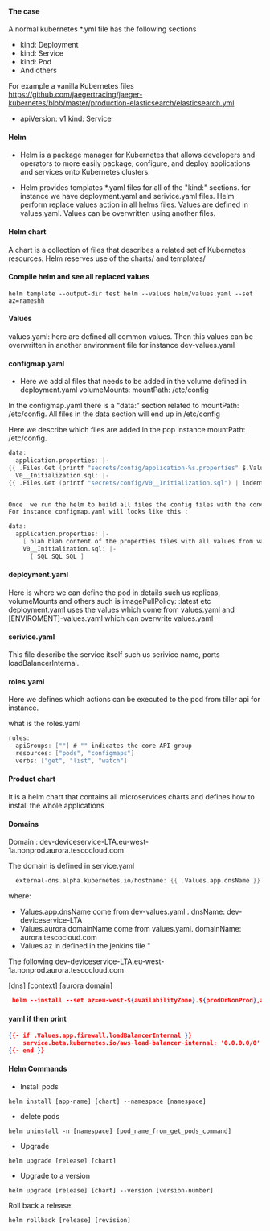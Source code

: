 
#### The case


A normal kubernetes *.yml file  has the following sections 

* kind: Deployment 
* kind: Service
* kind: Pod
* And others

For example a  vanilla Kubernetes files
https://github.com/jaegertracing/jaeger-kubernetes/blob/master/production-elasticsearch/elasticsearch.yml

- apiVersion: v1
  kind: Service

#### Helm


* Helm is a package manager for Kubernetes that allows developers and operators to more easily package,
configure, and deploy applications and services onto Kubernetes clusters.


* Helm provides templates *.yaml files for all of the "kind:" sections. for instance we have deployment.yaml and serivice.yaml files.
Helm perform replace values action in all helms files. Values are defined in  values.yaml. Values can be overwritten using another files.

#### Helm chart


A chart is a collection of files that describes a related set of Kubernetes resources.
Helm reserves use of the charts/ and templates/


#### Compile helm  and see all replaced values


`helm template --output-dir test helm --values helm/values.yaml --set az=rameshh
`
#### Values

values.yaml: here are defined all common values. Then this values can be overwritten in another  environment file for instance dev-values.yaml

#### configmap.yaml

* Here we add al files that needs to be added in the volume defined in deployment.yaml volumeMounts: mountPath: /etc/config

In the configmap.yaml there is a "data:" section related to mountPath: /etc/config.
  All files in the data section will end up in  /etc/config

Here we describe which files are added in the pop instance mountPath: /etc/config.

```c
data:
  application.properties: |-
{{ .Files.Get (printf "secrets/config/application-%s.properties" $.Values.app.env) | indent 4 }}
  V0__Initialization.sql: |-
{{ .Files.Get (printf "secrets/config/V0__Initialization.sql") | indent 4 }}


Once  we run the helm to build all files the config files with the concreate env values.
For instance configmap.yaml will looks like this :

data:
  application.properties: |-
    [ blah blah content of the properties files with all values from values.yaml]
    V0__Initialization.sql: |-
      [ SQL SQL SQL ]


```

#### deployment.yaml

Here is where we can define the pod in details such us replicas, volumeMounts and others such is imagePullPolicy: :latest etc
deployment.yaml uses the values which come from values.yaml and [ENVIROMENT]-values.yaml which can overwrite values.yaml


#### serivice.yaml

This file describe the service itself such us serivice name, ports loadBalancerInternal.


#### roles.yaml

Here we defines which actions can be executed  to  the pod from tiller api for instance.

what is the roles.yaml

```c
rules:
- apiGroups: [""] # "" indicates the core API group
  resources: ["pods", "configmaps"]
  verbs: ["get", "list", "watch"]
```


#### Product chart

It is a helm chart that contains all microservices charts and defines how to install the whole applications

#### Domains
  
Domain : dev-deviceservice-LTA.eu-west-1a.nonprod.aurora.tescocloud.com

The domain is defined in service.yaml

```c
  external-dns.alpha.kubernetes.io/hostname: {{ .Values.app.dnsName }}.{{ .Values.az }}.{{ .Values.aurora.domainName }}
```
  where:
  * Values.app.dnsName come from  dev-values.yaml . dnsName: dev-deviceservice-LTA
  * Values.aurora.domainName come from values.yaml. domainName: aurora.tescocloud.com
  * Values.az in defined in the jenkins file "

The following dev-deviceservice-LTA.eu-west-1a.nonprod.aurora.tescocloud.com

  [dns] [context] [aurora domain]


 ```json
  helm --install --set az=eu-west-${availabilityZone}.${prodOrNonProd},app.image.tag=${gitLongCommit}
``` 


#### yaml if then print
  ```json
  {{- if .Values.app.firewall.loadBalancerInternal }}
      service.beta.kubernetes.io/aws-load-balancer-internal: '0.0.0.0/0'
  {{- end }}

```

#### Helm Commands 

* Install  pods 

```
helm install [app-name] [chart] --namespace [namespace]
```

* delete pods 

```
helm uninstall -n [namespace] [pod_name_from_get_pods_command]
```

* Upgrade 

```
helm upgrade [release] [chart]
```

* Upgrade to a version
```
helm upgrade [release] [chart] --version [version-number]
```

Roll back a release:
```
helm rollback [release] [revision]
```
